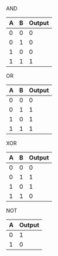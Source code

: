 AND

|A|B|Output|
|---|---|---|
|0|0|0|
|0|1|0|
|1|0|0|
|1|1|1|

OR

|A|B|Output|
|---|---|---|
|0|0|0|
|0|1|1|
|1|0|1|
|1|1|1|

XOR

|A|B|Output|
|---|---|---|
|0|0|0|
|0|1|1|
|1|0|1|
|1|1|0|

NOT

|A|Output|
|---|---|
|0|1|
|1|0|
